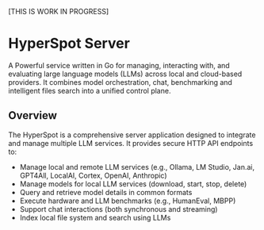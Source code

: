 [THIS IS WORK IN PROGRESS]

# HyperSpot Server

A Powerful service written in Go for managing, interacting with, and evaluating large language models (LLMs) across local and cloud-based providers. It combines model orchestration, chat, benchmarking and intelligent files search into a unified control plane.


## Overview

The HyperSpot is a comprehensive server application designed to integrate and manage multiple LLM services. It provides secure HTTP API endpoints to:
- Manage local and remote LLM services (e.g., Ollama, LM Studio, Jan.ai, GPT4All, LocalAI, Cortex, OpenAI, Anthropic)
- Manage models for local LLM services (download, start, stop, delete)
- Query and retrieve model details in common formats
- Execute hardware and LLM benchmarks (e.g., HumanEval, MBPP)
- Support chat interactions (both synchronous and streaming)
- Index local file system and search using LLMs
